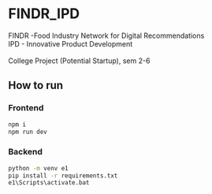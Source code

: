 # FINDR_IPD

FINDR -Food Industry Network for Digital Recommendations
<br/>
IPD - Innovative Product Development
<br/><br/>
College Project (Potential Startup), sem 2-6

## How to run

### Frontend

```bash
npm i
npm run dev
```

### Backend

```bash
python -m venv e1
pip install -r requirements.txt
e1\Scripts\activate.bat
```
